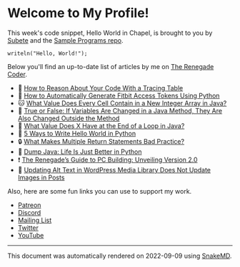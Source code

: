 # Welcome to My Profile!

This week's code snippet, Hello World in Chapel, is brought to you by [Subete](https://subete.jeremygrifski.com/en/latest/) and the [Sample Programs repo](https://sampleprograms.io/).

```Chapel
writeln("Hello, World!");
```

Below you'll find an up-to-date list of articles by me on [The Renegade Coder](https://therenegadecoder.com).

- :door: [How to Reason About Your Code With a Tracing Table](https://therenegadecoder.com/code/how-to-reason-about-your-code-with-a-tracing-table/)
- :door: [How to Automatically Generate Fitbit Access Tokens Using Python](https://therenegadecoder.com/code/how-to-automatically-generate-fitbit-access-tokens-using-python/)
- :cat: [What Value Does Every Cell Contain in a New Integer Array in Java?](https://therenegadecoder.com/code/what-value-does-every-cell-contain-in-a-new-integer-array-in-java/)
- :door: [True or False: If Variables Are Changed in a Java Method, They Are Also Changed Outside the Method](https://therenegadecoder.com/code/true-or-false-if-variables-are-changed-in-a-java-method-they-are-also-changed-outside-the-method/)
- :tea: [What Value Does X Have at the End of a Loop in Java?](https://therenegadecoder.com/code/what-value-does-x-have-at-the-end-of-a-loop-in-java/)
- :fu: [5 Ways to Write Hello World in Python](https://therenegadecoder.com/code/5-ways-to-write-hello-world-in-python/)
- :lock: [What Makes Multiple Return Statements Bad Practice?](https://therenegadecoder.com/code/what-makes-multiple-return-statements-bad-practice/)
- :seedling: [Dump Java: Life Is Just Better in Python](https://therenegadecoder.com/code/dump-java-life-is-just-better-in-python/)
- :exclamation: [The Renegade’s Guide to PC Building: Unveiling Version 2.0](https://therenegadecoder.com/blog/the-renegades-guide-to-pc-building-unveiling-version-2-0/)
- :tea: [Updating Alt Text in WordPress Media Library Does Not Update Images in Posts](https://therenegadecoder.com/meta/updating-alt-text-in-wordpress-media-library-does-not-update-images-in-posts/)

Also, here are some fun links you can use to support my work.

- [Patreon](https://www.patreon.com/TheRenegadeCoder)
- [Discord](https://discord.gg/Jhmtj7Z)
- [Mailing List](https://therenegadecoder.com/about/newsletter)
- [Twitter](https://twitter.com/RenegadeCoder94)
- [YouTube](https://www.youtube.com/channel/UCpyoVwOqYRlSAEUPEn7P9hw)

---

This document was automatically rendered on 2022-09-09 using [SnakeMD](https://www.snakemd.io).